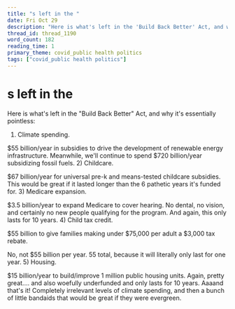 ```yaml
---
title: "s left in the "
date: Fri Oct 29
description: "Here is what's left in the 'Build Back Better' Act, and why it's essentially pointless: 1) Climate spending."
thread_id: thread_1190
word_count: 182
reading_time: 1
primary_theme: covid_public health politics
tags: ["covid_public health politics"]
---
```


# s left in the 

Here is what's left in the "Build Back Better" Act, and why it's essentially pointless:

1) Climate spending.

$55 billion/year in subsidies to drive the development of renewable energy infrastructure. Meanwhile, we'll continue to spend $720 billion/year subsidizing fossil fuels. 2) Childcare.

$67 billion/year for universal pre-k and means-tested childcare subsidies. This would be great if it lasted longer than the 6 pathetic years it's funded for. 3) Medicare expansion.

$3.5 billion/year to expand Medicare to cover hearing. No dental, no vision, and certainly no new people qualifying for the program. And again, this only lasts for 10 years. 4) Child tax credit.

$55 billion to give families making under $75,000 per adult a $3,000 tax rebate.

No, not $55 billion per year. 55 total, because it will literally only last for one year. 5) Housing.

$15 billion/year to build/improve 1 million public housing units. Again, pretty great.... and also woefully underfunded and only lasts for 10 years. Aaaand that's it! Completely irrelevant levels of climate spending, and then a bunch of little bandaids that would be great if they were evergreen.